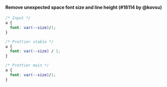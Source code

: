 #### Remove unexpected space font size and line height (#18114 by @kovsu)

<!-- prettier-ignore -->
```css
/* Input */
a {
  font: var(--size)/1;
}

/* Prettier stable */
a {
  font: var(--size) / 1;
}

/* Prettier main */
a {
  font: var(--size)/1;
}
```
